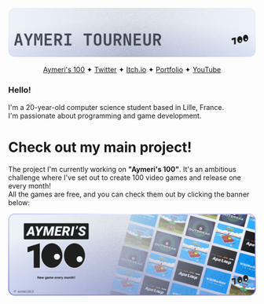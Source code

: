![Banner](images/github-banner.png)

<div style="text-align: center">
    <a href="https://aymeri100.fr">Aymeri's 100</a> ✦
    <a href="https://twitter.com/aymeri100">Twitter</a> ✦
    <a href="https://yoshiip.itch.io">Itch.io</a> ✦
    <a href="https://aymeri.dev">Portfolio</a> ✦
    <a href="https://www.youtube.com/@Aymeri">YouTube</a>
</div>

### Hello!

I'm a 20-year-old computer science student based in Lille, France.  
I'm passionate about programming and game development.

# Check out my main project!

The project I'm currently working on **"Aymeri's 100"**. It's an ambitious challenge where I've set out to create 100 video games and release one every month!  
All the games are free, and you can check them out by clicking the banner below:

[![Banner](images/aymeri-100-banner.png)](https://aymeri100.fr)
